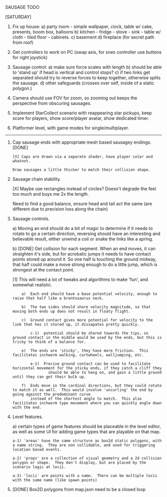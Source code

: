 SAUSAGE TODO

[SATURDAY]

1.  Fix up house:
	a) party room - simple wallpaper, clock, table w/ cake, presents, boom box, balloons
	b) kitchen - fridge - stove - sink - table w/ cloth - tiled floor - cabinets.
	c) basement
	d) fireplace (for secret path from roof)

2.  Get controllers to work on PC (swap axis, for snes controller use buttons for right joystick)

3. Sausage control:
	a) make sure force scales with length
	b) should be able to 'stand up' if head is vertical and control stops?
	c) if two links get separated should try to reverse forces to keep together, otherwise splits the sausage.
	d) other safeguards (crosses over self, inside of a static polygon.)

4. Camera should use FOV for zoom, so zooming out keeps the perspective from obscuring sausages.

5. Implement StarCollect scenario with reappearing star pickups, keep score for players, show score/player avatar, show dedicated timer.

6.  Platformer level, with game modes for single/multiplayer.



-----------------


1.  Cap sausage ends with appropriate mesh based sausagey endings. [DONE]
	
		[X] Caps are drawn via a separate shader, have player color and whatnot.

		Draw sausages a little thicker to match their collision shape.

2.  Sausage chain stability.
	
	[X] Maybe use rectangles instead of circles? Doesn't degrade the feel too much and buys me 2x the length.

	Need to find a good balance, ensure head and tail act the same (are different due to precision loss along the chain)

3.  Sausage controls.

	a) Moving an end should do a bit of magic to determine if it needs to rotate to go a certain direction, reversing should
	   have an interesting and believable result, either unwind a coil or snake the links like a spring.

	b) [DONE] Get collision for each segment.  When an end moves, it can straighten it's side, but for acrobatic jumps it needs to have
	   contact points stored up around it.  So one half is touching the ground midway, that half could make a move strong enough to do a little jump,
	   which is strongest at the contact point.

	   [1]  This will need a lot of tweaks and algorithms to make 'fun', and somewhat realistic.

	   		a)  Each end should have a base potential velocity, enough to raise that half like a brontosaurus neck.

	   		b)  The two sides should share velocity magnitude, so that moving both ends up does not result in floaty flight.

	   		c)  Ground contact gives more potential for velocity to the link that has it stored up, it dissapates pretty quickly.

	   			c-1)  potential should be shared towards the tips, so ground contact in the middle would be used by the ends, but this is tricky to think of a balance for.

	   		e)  The ends are 'sticky', they have more friction.  This facilitates inchworm walking, cartwheels, walljumping, etc.

	   			e-1)  Precise ground contact can be used to facilitate horizontal movement for the sticky ends, if they catch a cliff they
	   					should be able to hang on, and gain a little ground until they can get their bulk up.

	   		f)  Ends move in the cardinal directions, but they could rotate to match it as well.  This would involve 'uncurling' the end by going against the predominant curve
	   		    instead of the shortest angle to match.  This also facilitates inchworm type movement where you can quickly angle down with the end.


4.  Level features.
	
	a) certain types of game features should be placeable in the level editor, as well as some UI for adding game types that are playable
	   on that map.

	   	a-1) 'areas' have the same structure as box2d static polygons, with a name string.  They are non collidable, and used for triggering location based events.

	   	a-2) 'props' are a collection of visual geometry and a 2d collision polygon or shape.  They don't display, but are placed by the scenario logic at locii.

	   	a-3) 'locii' are points with a name.  There can be multiple locii with the same name (like spawn points)

5.  [DONE] Box2D polygons from map.json need to be a closed loop


